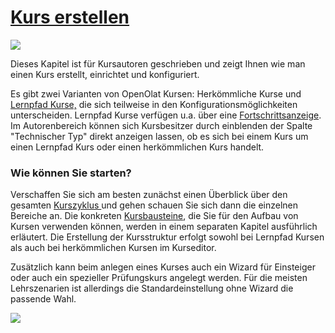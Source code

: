 #  [Kurs erstellen](Kurs+erstellen.html)

![](../../download/attachments/590041/Kurs_erstellen_161.png)

  

Dieses Kapitel ist für Kursautoren geschrieben und zeigt Ihnen wie man einen
Kurs erstellt, einrichtet und konfiguriert.

Es gibt zwei Varianten von OpenOlat Kursen: Herkömmliche Kurse und [Lernpfad
Kurse,](../../pages/viewpage.action%EF%B9%96pageId=108593191.html) die sich
teilweise in den Konfigurationsmöglichkeiten unterscheiden. Lernpfad Kurse
verfügen u.a. über eine
[Fortschrittsanzeige](Lernpfad+Kurse+-+Teilnehmeransicht.html). Im
Autorenbereich können sich Kursbesitzer durch einblenden der Spalte
"Technischer Typ" direkt anzeigen lassen, ob es sich bei einem Kurs um einen
Lernpfad Kurs oder einen herkömmlichen Kurs handelt.

  

  

### Wie können Sie starten?

Verschaffen Sie sich am besten zunächst einen Überblick über den gesamten
[Kurszyklus ](Allgemeines.html)und gehen schauen Sie sich dann die einzelnen
Bereiche an.  Die konkreten [Kursbausteine](Kursbausteine.html), die Sie für
den Aufbau von Kursen verwenden können, werden in einem separaten Kapitel
ausführlich erläutert. Die Erstellung der Kursstruktur erfolgt sowohl bei
Lernpfad Kursen als auch bei herkömmlichen Kursen im Kurseditor.

Zusätzlich kann beim anlegen eines Kurses auch ein Wizard für Einsteiger oder
auch ein spezieller Prüfungskurs angelegt werden. Für die meisten
Lehrszenarien ist allerdings die Standardeinstellung ohne Wizard die passende
Wahl.

  

  

![](../../download/attachments/108593210/image2021-12-23_16-2-24.png)


